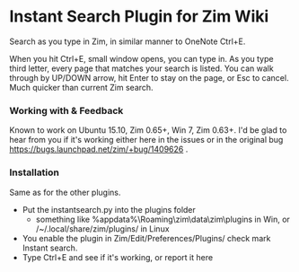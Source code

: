 # Instant Search Plugin for Zim Wiki
Search as you type in Zim, in similar manner to OneNote Ctrl+E.

When you hit Ctrl+E, small window opens, you can type in. As you type third letter, every page that matches your search is listed. You can walk through by UP/DOWN arrow, hit Enter to stay on the page, or Esc to cancel.
Much quicker than current Zim search.


### Working with & Feedback
Known to work on Ubuntu 15.10, Zim 0.65+, Win 7, Zim 0.63+.
I'd be glad to hear from you if it's working either here in the issues or in the original bug https://bugs.launchpad.net/zim/+bug/1409626 .

### Installation
Same as for the other plugins.
* Put the instantsearch.py into the plugins folder
  * something like %appdata%\Roaming\zim\data\zim\plugins in Win, or /~/.local/share/zim/plugins/ in Linux
* You enable the plugin in Zim/Edit/Preferences/Plugins/ check mark Instant search.
* Type Ctrl+E and see if it's working, or report it here
